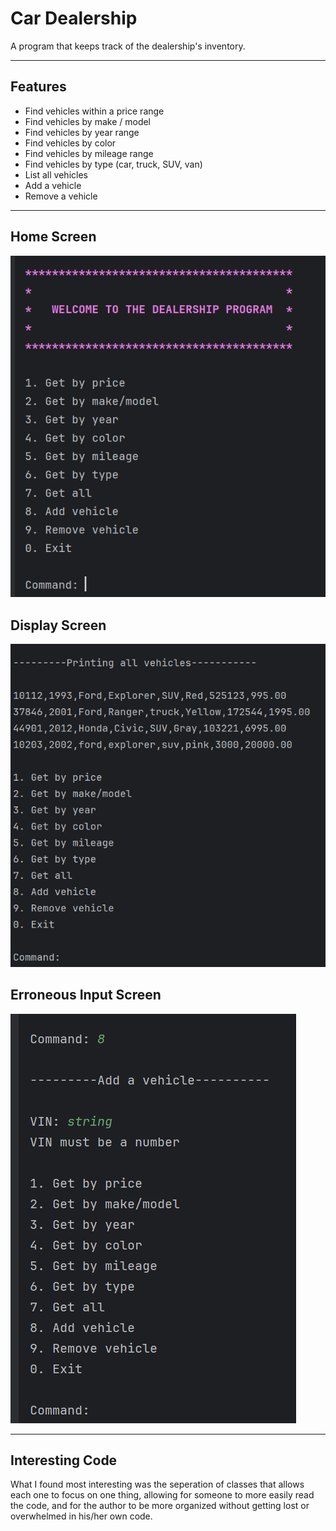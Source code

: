 # Car Dealership
A program that keeps track of the dealership's inventory.

-------------------------
## Features
- Find vehicles within a price range
- Find vehicles by make / model
 - Find vehicles by year range
- Find vehicles by color
- Find vehicles by mileage range
- Find vehicles by type (car, truck, SUV, van)
- List all vehicles
- Add a vehicle
- Remove a vehicle
----------------------------

## Home Screen
![Screenshot 2025-05-11 212958.png](Screenshot%202025-05-11%20212958.png)


## Display Screen
![Screenshot 2025-05-11 213024.png](Screenshot%202025-05-11%20213024.png)

## Erroneous Input Screen
![Screenshot 2025-05-11 213119.png](Screenshot%202025-05-11%20213119.png)


-----------------------------


## Interesting Code
What I found most interesting was the seperation of classes that allows each one to focus on one thing, allowing for someone to more easily read the code, and for the author to be more organized without getting lost or overwhelmed in his/her own code. 